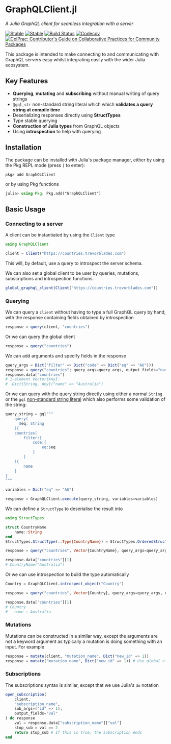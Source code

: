 # GraphQLClient.jl

*A Julia GraphQL client for seamless integration with a server*

[![Stable](https://img.shields.io/badge/docs-stable-blue.svg)](https://deloitteoptimalreality.github.io/GraphQLClient.jl/stable/)
[![Stable](https://img.shields.io/badge/docs-dev-blue.svg)](https://deloitteoptimalreality.github.io/GraphQLClient.jl/dev)
[![Build Status](https://github.com/DeloitteDigitalAPAC/GraphQLClient.jl/workflows/CI/badge.svg?branch=main)](https://github.com/DeloitteDigitalAPAC/GraphQLClient.jl/actions?query=workflow%3ACI+branch%3Amain)
[![Codecov](https://codecov.io/gh/DeloitteDigitalAPAC/GraphQLClient.jl/branch/main/graph/badge.svg)](https://codecov.io/gh/DeloitteDigitalAPAC/GraphQLClient.jl)
[![ColPrac: Contributor's Guide on Collaborative Practices for Community Packages](https://img.shields.io/badge/ColPrac-Contributor's%20Guide-blueviolet)](https://github.com/SciML/ColPrac)

This package is intended to make connecting to and communicating with GraphQL servers easy whilst integrating easily with the wider Julia ecosystem.

## Key Features

- **Querying**, **mutating** and **subscribing** without manual writing of query strings
- `@gql_str` non-standard string literal which which **validates a query string at compile time** 
- Deserializing responses directly using **StructTypes**
- Type stable querying
- **Construction of Julia types** from GraphQL objects
- Using **introspection** to help with querying

## Installation

The package can be installed with Julia's package manager,
either by using the Pkg REPL mode (press `]` to enter):
```
pkg> add GraphQLClient
```
or by using Pkg functions
```julia
julia> using Pkg; Pkg.add("GraphQLClient")
```

## Basic Usage

### Connecting to a server

A client can be instantiated by using the `Client` type

```julia
using GraphQLClient

client = Client("https://countries.trevorblades.com")
```

This will, by default, use a query to introspect the server schema.

We can also set a global client to be user by queries, mutations, subscriptions and introspection functions.

```julia
global_graphql_client(Client("https://countries.trevorblades.com"))
```

### Querying

We can query a `client` without having to type a full GraphQL query by hand, with the response containing fields obtained by introspection

```julia
response = query(client, "countries")
```

Or we can query the global client

```julia
response = query("countries")
```

We can add arguments and specify fields in the response

```julia
query_args = Dict("filter" => Dict("code" => Dict("eq" => "AU")))
response = query("countries"; query_args=query_args, output_fields="name");
response.data["countries"]
# 1-element Vector{Any}:
#  Dict{String, Any}("name" => "Australia")
```

Or we can query with the query string directly using either a normal `String` or the `gql` [non-standard string literal](https://docs.julialang.org/en/v1/manual/strings/#non-standard-string-literals) which also performs some validation of the string:

```julia
query_string = gql"""
    query(
      $eq: String
    ){
    countries(
        filter:{
            code:{
                eq:$eq
            }
        }
    ){
        name
    }
}
"""

variables = Dict("eq" => "AU")

response = GraphQLClient.execute(query_string, variables=variables)
```


We can define a `StructType` to deserialise the result into

```julia
using StructTypes

struct CountryName
    name::String
end
StructTypes.StructType(::Type{CountryName}) = StructTypes.OrderedStruct()

response = query("countries", Vector{CountryName}, query_args=query_args, output_fields="name")

response.data["countries"][1]
# CountryName("Australia")
```

Or we can use introspection to build the type automatically

```julia
Country = GraphQLClient.introspect_object("Country")

response = query("countries", Vector{Country}, query_args=query_args, output_fields="name")

response.data["countries"][1]
# Country
#   name : Australia
```

### Mutations

Mutations can be constructed in a similar way, except the arguments are not a keyword argument as typically
a mutation is doing something with an input. For example

```julia
response = mutate(client, "mutation_name", Dict("new_id" => 1))
response = mutate("mutation_name", Dict("new_id" => 1)) # Use global client
```


### Subscriptions

The subscriptions syntax is similar, except that we use Julia's `do` notation

```julia
open_subscription(
    client,
    "subscription_name",
    sub_args=("id" => 1),
    output_fields="val"
) do response
    val = response.data["subscription_name"]["val"]
    stop_sub = val == 2
    return stop_sub # If this is true, the subscription ends
end
```
